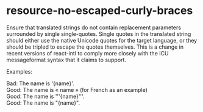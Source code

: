 # resource-no-escaped-curly-braces

Ensure that translated strings do not contain replacement parameters surrounded by
single single-quotes. Single quotes in the translated string should either use the
native Unicode quotes for the target language, or they should be tripled to escape
the quotes themselves. This is a change in recent versions of react-intl to comply
more closely with the ICU messageformat syntax that it claims to support.

Examples:

Bad: The name is '{name}'.<br>
Good: The name is « name »  (for French as an example)<br>
Good: The name is '''{name}'''.<br>
Good: The name is "{name}".
